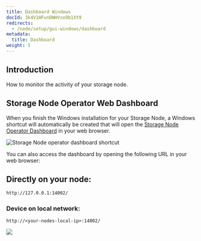 ```yaml
---
title: Dashboard Windows
docId: 3k4V1HFunDWHVso9b1Xt9
redirects:
  - /node/setup/gui-windows/dashboard
metadata:
  title: Dashboard
weight: 5
---
```


## Introduction

How to monitor the activity of your storage node.

## Storage Node Operator Web Dashboard

When you finish the Windows installation for your Storage Node, a Windows shortcut will automatically be created that will open the [Storage Node Operator Dashboard](https://www.storj.io/blog/introducing-the-storage-node-operator-dashboard) in your web browser.

![Storage Node operator dashboard shortcut](https://link.us1.storjshare.io/raw/jua7rls6hkx5556qfcmhrqed2tfa/docs/images/it9buKyErECErUKJsgp0K_pasted-image-0.png)

You can also access the dashboard by opening the following URL in your web browser:

## Directly on your node:

```bash
http://127.0.0.1:14002/
```

### Device on local network:

```Text
http://<your-nodes-local-ip>:14002/
```

![](https://link.us1.storjshare.io/raw/jua7rls6hkx5556qfcmhrqed2tfa/docs/images/bzDqQXIjDew3HgO7XD1ly_image.png)
